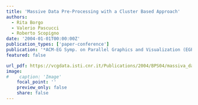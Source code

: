 ```yaml
---
title: 'Massive Data Pre-Processing with a Cluster Based Approach'
authors:
  - Rita Borgo
  - Valerio Pascucci
  - Roberto Scopigno
date: '2004-01-01T00:00:00Z'
publication_types: ['paper-conference']
publication: '*ACM-EG Symp. on Parallel Graphics and Visualization (EGPGV04)*'
featured: false

url_pdf: https://vcgdata.isti.cnr.it/Publications/2004/BPS04/massiva_data_egpgv04.pdf
image:
#    caption: 'Image'
    focal_point: ''
    preview_only: false
    share: false
---
```

